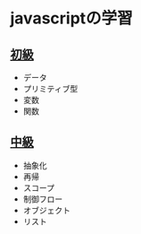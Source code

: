 # javascriptの学習

## [初級](./level1.js)
- データ
- プリミティブ型
- 変数
- 関数

## [中級](./level2.js)
- 抽象化
- 再帰
- スコープ
- 制御フロー
- オブジェクト
- リスト
